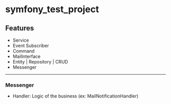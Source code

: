 # symfony_test_project

## Features
- Service
- Event Subscriber
- Command
- MailInterface
- Entity | Repository | CRUD
- Messenger

<hr />

### Messenger
- Handler: Logic of the business (ex: MailNotificationHandler)
